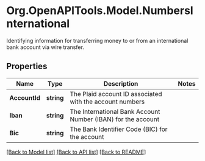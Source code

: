 # Org.OpenAPITools.Model.NumbersInternational
Identifying information for transferring money to or from an international bank account via wire transfer.

## Properties

Name | Type | Description | Notes
------------ | ------------- | ------------- | -------------
**AccountId** | **string** | The Plaid account ID associated with the account numbers | 
**Iban** | **string** | The International Bank Account Number (IBAN) for the account | 
**Bic** | **string** | The Bank Identifier Code (BIC) for the account | 

[[Back to Model list]](../README.md#documentation-for-models) [[Back to API list]](../README.md#documentation-for-api-endpoints) [[Back to README]](../README.md)


